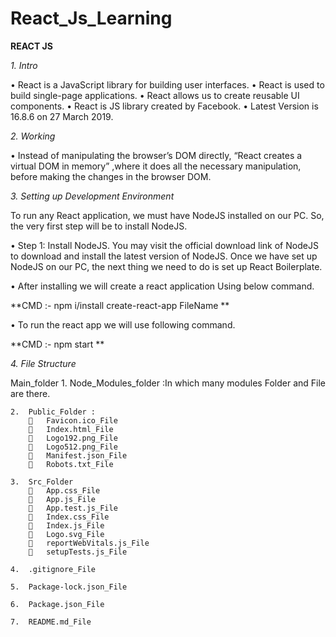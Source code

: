 # React_Js_Learning

**REACT JS**

_1.	Intro_

  •	React is a JavaScript library for building user interfaces.
  •	React is used to build single-page applications.
  •	React allows us to create reusable UI components.
  •	React is JS library created by Facebook.
  •	Latest Version is 16.8.6 on 27 March 2019. 
  
_2.	Working_

  •	Instead of manipulating the browser’s DOM directly, “React creates a virtual DOM in memory” ,where it does all the necessary manipulation, before making the changes in the browser DOM.

_3.	Setting up Development Environment_

  To run any React application, we must have NodeJS installed on our PC. So, the very first step will be to install NodeJS. 
 
  •	Step 1: Install NodeJS. You may visit the official download link of NodeJS to download and install the latest version of NodeJS. Once we have set up NodeJS on our PC, the next thing we need to do is set up React Boilerplate.
 
  •	After installing we will create a react application Using below command.
  
**CMD :-  npm i/install create-react-app FileName **  

  •	To run the react app we will use following command.

**CMD :- npm start **

_4.	File Structure_

  Main_folder
    1.	Node_Modules_folder :In which many modules Folder and File are there.
    
    2.	Public_Folder :
        	Favicon.ico_File
        	Index.html_File
        	Logo192.png_File
        	Logo512.png_File
        	Manifest.json_File
        	Robots.txt_File
        
    3.	Src_Folder
        	App.css_File
        	App.js_File
        	App.test.js_File
        	Index.css_File
        	Index.js_File
        	Logo.svg_File
        	reportWebVitals.js_File
        	setupTests.js_File
        
    4.	.gitignore_File
    
    5.	Package-lock.json_File
    
    6.	Package.json_File
    
    7.	README.md_File

